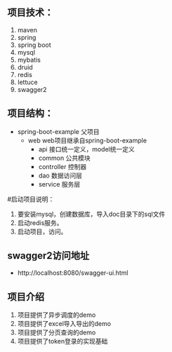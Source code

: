 ## 项目技术：
1. maven
2. spring
3. spring boot
4. mysql
5. mybatis
6. druid
7. redis
8. lettuce
9. swagger2

## 项目结构：
* spring-boot-example  父项目
    * web  web项目继承自spring-boot-example
        * api  接口统一定义，model统一定义
        * common  公共模块
        * controller  控制器
        * dao  数据访问层
        * service  服务层
        
#启动项目说明：
1. 要安装mysql，创建数据库，导入doc目录下的sql文件
2. 启动redis服务。
3. 启动项目，访问。

## swagger2访问地址
* http://localhost:8080/swagger-ui.html

## 项目介绍
1. 项目提供了异步调度的demo
2. 项目提供了excel导入导出的demo
3. 项目提供了分页查询的demo
4. 项目提供了token登录的实现基础